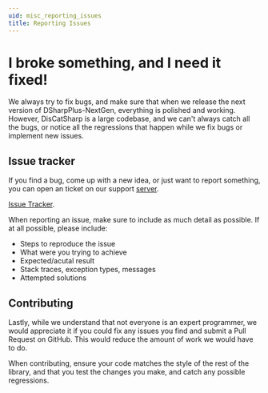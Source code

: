 ```yaml
---
uid: misc_reporting_issues
title: Reporting Issues
---
```


# I broke something, and I need it fixed!

We always try to fix bugs, and make sure that when we release the next version of DSharpPlus-NextGen, everything is polished and
working. However, DisCatSharp is a large codebase, and we can't always catch all the bugs, or notice all the regressions
that happen while we fix bugs or implement new issues.

## Issue tracker

If you find a bug, come up with a new idea, or just want to report something, you can open an ticket on our support [server](https://discord.gg/discatsharp).

[Issue Tracker](https://bugs.aitsys.dev/project/view/1/ "DisCatSharp issues").

When reporting an issue, make sure to include as much detail as possible. If at all possible, please include:

* Steps to reproduce the issue
* What were you trying to achieve
* Expected/acutal result
* Stack traces, exception types, messages
* Attempted solutions

## Contributing

Lastly, while we understand that not everyone is an expert programmer, we would appreciate it if you could fix any issues you
find and submit a Pull Request on GitHub. This would reduce the amount of work we would have to do.

When contributing, ensure your code matches the style of the rest of the library, and that you test the changes you make, and
catch any possible regressions.
